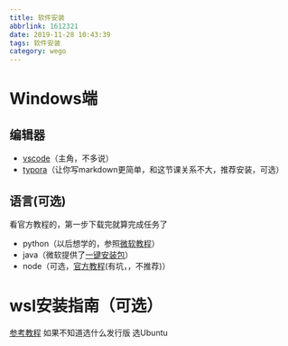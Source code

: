 ```yaml
---
title: 软件安装
abbrlink: 1612321
date: 2019-11-28 10:43:39
tags: 软件安装
category: wego
---
```


# Windows端
## 编辑器

- [vscode](https://code.visualstudio.com/)（主角，不多说）
- [typora](https://www.typora.io/windows/typora-setup-x64.exe?)（让你写markdown更简单，和这节课关系不大，推荐安装，可选）

## 语言(可选)
看官方教程的，第一步下载完就算完成任务了
- python（以后想学的，参照[微软教程](https://docs.microsoft.com/zh-cn//windows/python/beginners)）
- java（微软提供了[一键安装包](http://aka.ms/vscode-java-installer-win)）
- node（可选，[官方教程](https://docs.microsoft.com/zh-cn//windows/nodejs/setup-on-windows)(有坑，，不推荐)）

# wsl安装指南（可选）
[参考教程](https://docs.microsoft.com/zh-cn/windows/wsl/install-win10)
如果不知道选什么发行版 选Ubuntu
